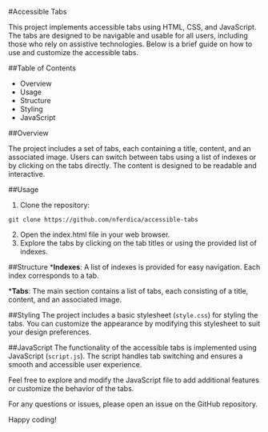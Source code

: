 #Accessible Tabs

This project implements accessible tabs using HTML, CSS, and JavaScript. The tabs are designed to be navigable and usable for all users, including those who rely on assistive technologies. Below is a brief guide on how to use and customize the accessible tabs.

##Table of Contents

* Overview
* Usage
* Structure
* Styling
* JavaScript

##Overview

The project includes a set of tabs, each containing a title, content, and an associated image. Users can switch between tabs using a list of indexes or by clicking on the tabs directly. The content is designed to be readable and interactive.

##Usage

1. Clone the repository:
```
git clone https://github.com/nferdica/accessible-tabs
```
2. Open the index.html file in your web browser.
3. Explore the tabs by clicking on the tab titles or using the provided list of indexes.

##Structure
*__Indexes__: A list of indexes is provided for easy navigation. Each index corresponds to a tab.

*__Tabs__: The main section contains a list of tabs, each consisting of a title, content, and an associated image.

##Styling
The project includes a basic stylesheet (`style.css`) for styling the tabs. You can customize the appearance by modifying this stylesheet to suit your design preferences.

##JavaScript
The functionality of the accessible tabs is implemented using JavaScript (`script.js`). The script handles tab switching and ensures a smooth and accessible user experience.

Feel free to explore and modify the JavaScript file to add additional features or customize the behavior of the tabs.

For any questions or issues, please open an issue on the GitHub repository.

Happy coding!